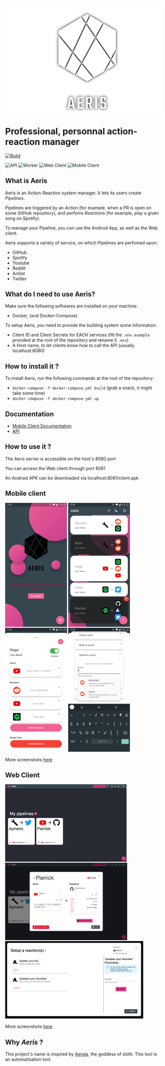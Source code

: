 [![Aeris](assets/logo-white.png)](assets/logo-white.png)

# Professional, personnal action-reaction manager

[![Build](https://github.com/AnonymusRaccoon/Aeris/actions/workflows/build.yml/badge.svg?branch=master)](https://github.com/AnonymusRaccoon/Aeris/actions/workflows/build.yml)

![API](https://img.shields.io/badge/API-Haskell-purple)
![Worker](https://img.shields.io/badge/Worker-Typescript-blue)
![Web Client](https://img.shields.io/badge/Web%20Client-React-turquoise)
![Mobile Client](https://img.shields.io/badge/Mobile%20Client-Flutter-lightblue)

## What is Aeris

Aeris is an Action-Reaction system manager. It lets its users create *Pipelines*.

Pipelines are triggered by an *Action* (for example, when a PR is open on some GitHub repository), and perfoms *Reactions* (for example, play a given song on Spotify).

To manage your Pipeline, you can use the Android App, as well as the Web client.

Aeris supports a variety of service, on which Pipelines are perfomed upon:

- GitHub
- Spotify
- Youtube
- Reddit
- Anilist
- Twitter

## What do I need to use Aeris?

Make sure the following softwares are installed on your machine:

- Docker, (and Docker-Compose)

To setup Aeris, you need to provide the building system some information:

- Client ID and Client Secrets for EACH services (fill the `.env.example` provided at the root of the repository and rename it `.env`)
- A Host name, to let clients know how to call the API (usually localhost:8080)

## How to install it ?

To install Aeris, run the following commands at the root of the repository:

- `docker-compose -f docker-compose.yml build` (grab a snack, it might take some time)
- `docker-compose -f docker-compose.yml up`

## Documentation

- [Mobile Client Documentation](https://anonymusraccoon.github.io/Aeris/)
- [API](https://github.com/AnonymusRaccoon/Aeris/blob/master/swagger.yaml)

## How to use it ?

The Aeris server is accessible on the host's 8080 port

You can access the Web client through port 8081

An Android APK can be downloaded via localhost:8081/client.apk

## Mobile client

<img src="./assets/mobile/startup.jpg" width=200>
<img src="./assets/mobile/home_screen.jpg" width=200>
<img src="./assets/mobile/pipeline.jpg" width=200>
<img src="./assets/mobile/auto_completion.jpg" width=200>

More screenshots [here](https://github.com/AnonymusRaccoon/Aeris/tree/master/assets/mobile)

## Web Client

<img src="./assets/web-app/home_screen.png" height=250>
<img src="./assets/web-app/pipeline.png" height=250>

<img src="./assets/web-app/setup_action.png" height=250>

More screenshots [here](https://github.com/AnonymusRaccoon/Aeris/tree/master/assets/web-app)

## Why *Aeris* ?

This project's name is inspired by [Aergia]( https://en.wikipedia.org/wiki/Aergia), the goddess of sloth.
This tool is an automatisation tool.
